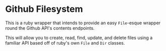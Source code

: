 # Github Filesystem 

This is a ruby wrapper that intends to provide an easy `File`-esque
wrapper round the Github API's contents endpoints.

This will allow you to create, read, find, update, and delete files using a familiar API based off of ruby's own `File` and `Dir` classes.

